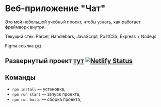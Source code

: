 # Веб-приложение "Чат"

Это мой небольшой учебный проект, чтобы узнать, как работает фреймворк внутри.

Текущий стек: Parcel, Handlebars, JavaScript, PostCSS, Express + Node.js

Figma ссылка [тут](https://www.figma.com/file/wyWDv4tvTooNEqvVsuO6vN/Chat_external_link-(Copy)?node-id=0%3A1)

Развернутый проект [тут](https://sunny-mousse-7109ec.netlify.app)
[![Netlify Status](https://api.netlify.com/api/v1/badges/8c45e413-852b-4bf6-90db-7c10b335fd23/deploy-status)](https://app.netlify.com/sites/sunny-mousse-7109ec/deploys)
----

## Команды

- `npm install` — установка,
- `npm run start` — запуск проекта,
- `npm run build` — сборка проекта,